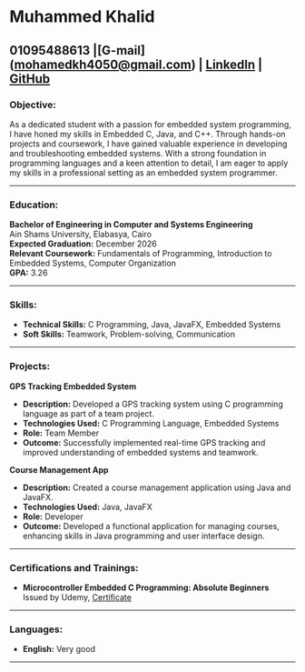 # Muhammed Khalid


01095488613 |[G-mail] (mohamedkh4050@gmail.com) | [LinkedIn](https://www.linkedin.com/in/mohamed-khaled-1b837523b/) | [GitHub](https://github.com/muhammedkh45)
---

### Objective:

As a dedicated student with a passion for embedded system programming, I have honed my skills in Embedded C, Java, and C++. Through hands-on projects and coursework, I have gained valuable experience in developing and troubleshooting embedded systems. With a strong foundation in programming languages and a keen attention to detail, I am eager to apply my skills in a professional setting as an embedded system programmer.

---

### Education:

**Bachelor of Engineering in Computer and Systems Engineering**  
Ain Shams University, Elabasya, Cairo  
**Expected Graduation:** December 2026  
**Relevant Coursework:** Fundamentals of Programming, Introduction to Embedded Systems, Computer Organization  
**GPA:** 3.26

---

### Skills:

- **Technical Skills:** C Programming, Java, JavaFX, Embedded Systems  
- **Soft Skills:** Teamwork, Problem-solving, Communication

---

### Projects:

**GPS Tracking Embedded System**

- **Description:** Developed a GPS tracking system using C programming language as part of a team project.
- **Technologies Used:** C Programming Language, Embedded Systems
- **Role:** Team Member
- **Outcome:** Successfully implemented real-time GPS tracking and improved understanding of embedded systems and teamwork.

**Course Management App**

- **Description:** Created a course management application using Java and JavaFX.
- **Technologies Used:** Java, JavaFX
- **Role:** Developer
- **Outcome:** Developed a functional application for managing courses, enhancing skills in Java programming and user interface design.

---

### Certifications and Trainings:

- **Microcontroller Embedded C Programming: Absolute Beginners**  
  Issued by Udemy, [Certificate](https://www.udemy.com/certificate/UC-a8271c13-ff61-4a8a-9d09-d109cbd8c379/)

---

### Languages:

- **English:** Very good

---
